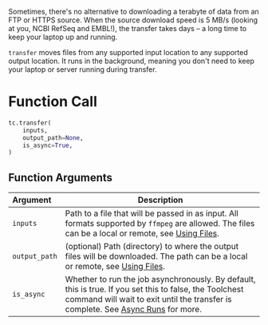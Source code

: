 Sometimes, there's no alternative to downloading a terabyte of data from an FTP or HTTPS source. When the source 
download speed is 5 MB/s (looking at you, NCBI RefSeq and EMBL!), the transfer takes days – a long time to keep your 
laptop up and running.

`transfer` moves files from any supported input location to any supported output location. It runs in the background, 
meaning you don't need to keep your laptop or server running during transfer.

# Function Call

```python
tc.transfer(
  	inputs,
  	output_path=None,
  	is_async=True,
)
```

## Function Arguments


| Argument      | Description                                                                                                                                                                                                                   |
| :------------ |-------------------------------------------------------------------------------------------------------------------------------------------------------------------------------------------------------------------------------|
| `inputs`      | Path to a file that will be passed in as input. All formats supported by `ffmpeg` are allowed. The files can be a local or remote, see [Using Files](../getting-started/using-files.md).                                      |
| `output_path` | (optional) Path (directory) to where the output files will be downloaded. The path can be a local or remote, see [Using Files](../getting-started/using-files.md).                                                            |
| `is_async`    | Whether to run the job asynchronously. By default, this is true. If you set this to false, the Toolchest command will wait to exit until the transfer is complete. See [Async Runs](../feature-reference/async-runs.md) for more. |
